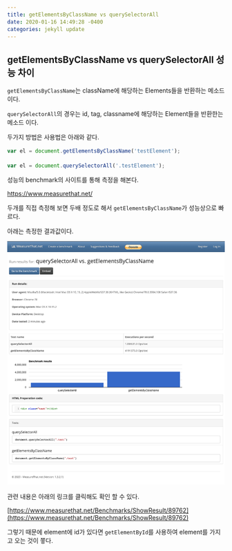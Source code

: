 ```yaml
---
title: getElementsByClassName vs querySelectorAll
date: 2020-01-16 14:49:28 -0400
categories: jekyll update
---
```


## getElementsByClassName vs querySelectorAll 성능 차이

`getElementsByClassName`는 className에 해당하는 Elements들을 반환하는 메소드 이다.

`querySelectorAll`의 경우는 id, tag, classname에 해당하는 Element들을 반환한는 메소드 이다.

두가지 방법은 사용법은 아래와 같다.

``` javascript
var el = document.getElementsByClassName('testElement');

var el = document.querySelectorAll('.testElement');
```

성능의 benchmark의 사이트를 통해 측정을 해본다.

https://www.measurethat.net/

두개를 직접 측정해 보면 두배 정도로 해서 `getElementsByClassName`가 성능상으로 빠르다.

아래는 측정한 결과값이다.

![getElementsByClassName vs querySelectorAll](https://raw.githubusercontent.com/r2fresh/r2fresh.github.io/master/_img/querySelectorAll_vs_getElementsByClassName.png)

관련 내용은 아래의 링크를 클릭해도 확인 할 수 있다.

[https://www.measurethat.net/Benchmarks/ShowResult/89762](https://www.measurethat.net/Benchmarks/ShowResult/89762)

그렇기 때문에 element에 id가 있다면 `getElementById`를 사용하여 element를 가지고 오는 것이 쫗다.

